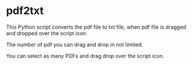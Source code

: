 # pdf2txt
This Python script converts the pdf file to txt file, when pdf file is dragged and dropped over the script icon.

The number of pdf you can drag and drop in not limited.

You can select as many PDFs and drag drop over the script icon.
